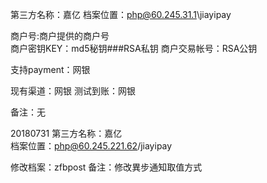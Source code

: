 第三方名称：嘉亿
档案位置：php@60.245.31.1\jiayipay  
 
商户号:商户提供的商户号  
商户密钥KEY：md5秘钥###RSA私钥
商户交易帐号：RSA公钥  
 
支持payment：网银
 
现有渠道：网银
测试到账：网银
 
备注：无  

20180731
第三方名称：嘉亿  
档案位置：php@60.245.221.62/jiayipay

修改档案：zfbpost
备注：修改異步通知取值方式
